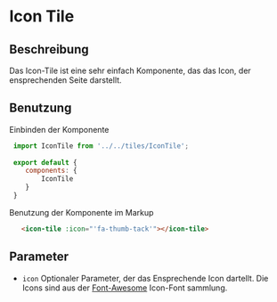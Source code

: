 # Icon Tile

## Beschreibung
 Das Icon-Tile ist eine sehr einfach Komponente, das das Icon, der ensprechenden Seite darstellt.

## Benutzung

Einbinden der Komponente
``` js
 import IconTile from '../../tiles/IconTile';
 
 export default {
    components: {
        IconTile
    }
 }
```

Benutzung der Komponente im Markup
``` html
   <icon-tile :icon="'fa-thumb-tack'"></icon-tile>
```

## Parameter

 * `icon` 
   Optionaler Parameter,  der das Ensprechende Icon dartellt.
   Die Icons sind aus der [Font-Awesome][] Icon-Font sammlung.
   

[Font-Awesome]: fontawesome.io/icons/